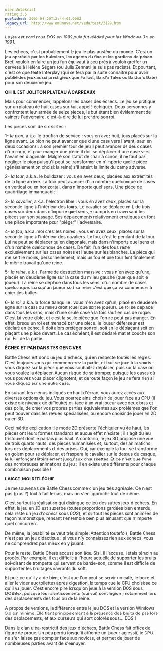 ```yaml
---
user:Antekrist
rating:3.5
published: 2009-04-29T12:44:05.000Z
legacy_url: http://www.emunova.net/veda/test/3179.htm
---
```

_Le jeu est sorti sous DOS en 1989 puis fut réédité pour les Windows 3.x en 1991\._  

  

Les échecs, c'est probablement le jeu le plus austère du monde. C'est un jeu apprécié par les huissiers, les agents du fisc et les gardiens de prison. Bref, vouloir en faire un jeu fun équivaut à peu près à vouloir greffer un cerveau à Hélène Ségara (ou Julie Zennati, je suis pas raciste). Et pourtant, c'est ce que tente Interplay (qui se fera par la suite connaître pour avoir publié des jeux aussi prestigieux que Fallout, Bard's Tales ou Baldur's Gate) pour son deuxième jeu.  

  

**OH IL EST JOLI TON PLATEAU À CARREAUX**  

Mais pour commencer, rappelons les bases des échecs. Le jeu se pratique sur un plateau de huit cases sur huit appelé échiquier. Deux personnes y confrontent leur armée de seize pièces, le but étant bien évidemment de vaincre l'adversaire, c'est-à-dire de lui prendre son roi.  

Les pièces sont de six sortes :  

1- _le pion_, a.k.a. le troufion de service : vous en avez huit, tous placés sur la ligne avant. Le pion ne peut avancer que d'une case vers l'avant, sauf en deux occasions : à son premier tour de jeu il peut avancer de deux cases d'un coup, et pour manger une pièce il doit se déplacer d'une case vers l'avant en diagonale. Malgré son statut de chair à canon, il ne faut pas négliger le pion puisqu'il peut se transformer en n'importe quelle pièce (généralement on choisit la reine) s'il atteint la limite du camp adverse.  

2- _la tour_, a.k.a.. le bulldozer : vous en avez deux, placées aux extrémités de la ligne arrière. La tour peut avancer d'un nombre quelconque de cases en vertical ou en horizontal, dans n'importe quel sens. Une pièce de quadrillage immanquable.  

3- _le cavalier_, a.k.a. l'électron libre : vous en avez deux, placés sur la seconde ligne à l'intérieur des tours. Le cavalier se déplace en L de trois cases sur deux dans n'importe quel sens, y compris en traversant les pièces sur son passage. Ses déplacements relativement erratiques en font une pièce importante pour "piéger" l'adversaire.  

4- _le fou_, a.k.a. moi c'est les noires : vous en avez deux, placés sur la seconde ligne à l'intérieur des cavaliers. Le fou, c'est le pendant de la tour. Lui ne peut se déplacer qu'en diagonale, mais dans n'importe quel sens et d'un nombre quelconque de cases. De fait, l'un des fous reste exclusivement sur les cases noires et l'autre sur les blanches. La pièce qui me sert le moins, personnellement, mais un fou et une tour font finalement le même travail qu'une reine.  

5- _la reine_, a.k.a. l'arme de destruction massive : vous n'en avez qu'une, placée en deuxième ligne sur la case du milieu gauche (quel que soit le joueur). La reine se déplace dans tous les sens, d'un nombre de cases quelconque. Lorsqu'un joueur sort sa reine c'est que ça va commencer à chier des bulles.  

6- _le roi_, a.k.a. la force tranquille : vous n'en avez qu'un, placé en deuxième ligne sur la case du milieu droit (quel que soit le joueur). Le roi se déplace dans tous les sens, mais d'une seule case à la fois sauf en cas de roque. C'est lui votre cible, et c'est la seule pièce que l'on ne peut pas manger. En effet, lorsqu'un roi est menacé par une pièce, le joueur défenseur est déclaré en échec. Il doit alors protéger son roi, soit en le déplaçant soit en plaçant une pièce devant. Le cas échéant, il est déclaré mat et couche son roi. Fin de la partie.  

  

**ÉCHEC ET PAN DANS TES GENCIVES**  

Battle Chess est donc un jeu d'échecs, qui en respecte toutes les règles. C'est toujours vous qui commencerez la partie, et tout se joue à la souris : vous cliquez sur la pièce que vous souhaitez déplacer, puis sur la case où vous voulez la déplacer. Aucun risque de se tromper, puisque les cases où vous pouvez vous placer clignotent, et de toute façon le jeu ne fera rien si vous cliquez sur une autre case.  

En suivant les menus indiqués en haut d'écran, vous aurez accès aux diverses options du jeu. Vous pourrez ainsi choisir de jouer face au CPU (il existe dix niveaux de difficulté) ou face à un vrai joueur avec deux bras et des poils, de créer vos propres parties équivalentes aux problèmes que l'on peut trouver dans les revues spécialisées, ou encore choisir de jouer en 2D ou en 3D.  

Ceci mérite explication : le mode 2D présente l'échiquier vu de haut, les pièces ont leurs formes standards et aucun effet n'existe ; il s'agit du jeu tristounet dont je parlais plus haut. A contrario, le jeu 3D propose une vue de trois quarts hauts, des pièces humanisées et, surtout, des animations lors des déplacements et des prises. Oui, par exemple la tour se transforme en golem pour se déplacer, et frappera le cavalier sur le dessus du casque, le lui enfonçant littéralement jusqu'aux chaussettes. Et ce n'est que l'une des nombreuses animations du jeu : il en existe une différente pour chaque combinaison possible !  

  

**LAISSE-MOI RÉFLÉCHIR**  

Je me souvenais de Battle Chess comme d'un jeu très agréable. Ce n'est pas (plus ?) tout à fait le cas, mais on s'en approche tout de même.  

C'est surtout la réalisation qui distingue ce jeu des autres jeux d'échecs. En effet, le jeu en 3D est superbe (toutes proportions gardées bien entendu, cela reste un jeu _d'échecs_ sous _DOS_), et surtout les pièces sont animées de façon humoristique, rendant l'ensemble bien plus amusant que n'importe quel concurrent.  

De même, la jouabilité se veut très simple. Attention toutefois, Battle Chess n'est pas un jeu didactique : si vous n'y connaissez rien aux échecs, vous ne comprendrez pas mieux en y jouant.  

Pour le reste, Battle Chess accuse son âge. Sisi, il l'accuse, j'étais témoin au procès. Par exemple, il est difficile à l'heure actuelle de supporter les bruits soi-disant de trompette qui servent de bande-son, comme il est difficile de supporter les bruitages navrants du soft.  

Et puis ce qu'il y a de bien, c'est que l'on peut se servir un café, le boire et aller le vider aux toilettes après digestion, le temps que le CPU choisisse ce qu'il va jouer. C'est encore pire lorsqu'on joue à la version DOS sous DOSBox, puisque les ralentissements (oui oui) sont légion ; notamment lors des déplacements des fous ou de la reine.  

A propos de versions, la différence entre le jeu DOS et la version Windows 3.x est minime. Elle tient principalement à la présence des bruits de pas lors des déplacements, et aux curseurs qui sont colorés sous... DOS !  

  

Dans le clan ultra-restrictif des jeux d'échecs, Battle Chess fait office de figure de proue. Un peu perdu lorsqu'il affronte un joueur agressif, le CPU ne s'en laisse pas compter face aux novices, et permet de jouer de nombreuses parties avant de s'ennuyer.